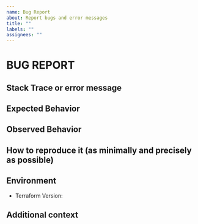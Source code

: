 ```yaml
---
name: Bug Report
about: Report bugs and error messages
title: ""
labels: ""
assignees: ""
---
```


# BUG REPORT

## Stack Trace or error message

## Expected Behavior

## Observed Behavior

## How to reproduce it (as minimally and precisely as possible)

## Environment

- Terraform Version:

## Additional context
